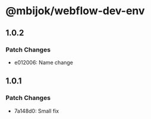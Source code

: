 # @mbijok/webflow-dev-env

## 1.0.2

### Patch Changes

- e012006: Name change

## 1.0.1

### Patch Changes

- 7a148d0: Small fix
